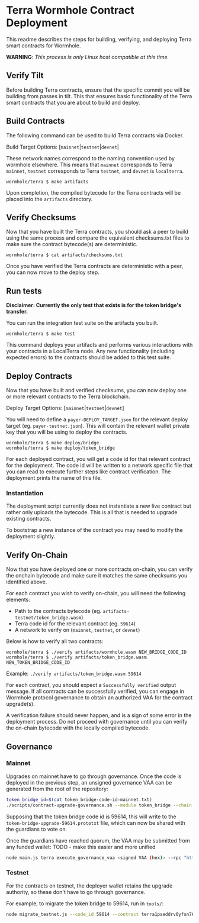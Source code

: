 # Terra Wormhole Contract Deployment

This readme describes the steps for building, verifying, and deploying Terra smart contracts for Wormhole.

**WARNING**: *This process is only Linux host compatible at this time.*

## Verify Tilt

Before building Terra contracts, ensure that the specific commit you will be
building from passes in tilt. This that ensures basic functionality of the
Terra smart contracts that you are about to build and deploy.

## Build Contracts

The following command can be used to build Terra contracts via Docker.

Build Target Options: [`mainnet`|`testnet`|`devnet`|

These network names correspond to the naming convention used by wormhole
elsewhere. This means that `mainnet` corresponds to Terra `mainnet`,
`testnet` corresponds to Terra `testnet`, and `devnet` is `localterra`.

```console
wormhole/terra $ make artifacts
```

Upon completion, the compiled bytecode for the Terra contracts will be placed
into the `artifacts` directory.

## Verify Checksums

Now that you have built the Terra contracts, you should ask a peer to build
using the same process and compare the equivalent checksums.txt files to make
sure the contract bytecode(s) are deterministic.

```console
wormhole/terra $ cat artifacts/checksums.txt
```

Once you have verified the Terra contracts are deterministic with a peer, you can now move to the deploy step.

## Run tests

**Disclaimer: Currently the only test that exists is for the token bridge's transfer.**

You can run the integration test suite on the artifacts you built.

```console
wormhole/terra $ make test
```

This command deploys your artifacts and performs various interactions with your
contracts in a LocalTerra node. Any new functionality (including expected errors)
to the contracts should be added to this test suite.

## Deploy Contracts

Now that you have built and verified checksums, you can now deploy one or more relevant contracts to the Terra blockchain.

Deploy Target Options: [`mainnet`|`testnet`|`devnet`]

You will need to define a `payer-DEPLOY_TARGET.json` for the relevant deploy
target (eg. `payer-testnet.json`).  This will contain the relevant wallet
private key that you will be using to deploy the contracts.

```console
wormhole/terra $ make deploy/bridge
wormhole/terra $ make deploy/token_bridge
```

For each deployed contract, you will get a code id for that relevant
contract for the deployment. The code id will be written to a network specific file
that you can read to execute further steps like contract verification.
The deployment prints the name of this file.

### Instantiation

The deployment script currently does not instantiate a new live contract but rather only uploads the bytecode.
This is all that is needed to upgrade existing contracts.

To bootstrap a new instance of the contract you may need to modify the deployment slightly.

## Verify On-Chain

Now that you have deployed one or more contracts on-chain, you can verify the
onchain bytecode and make sure it matches the same checksums you identified
above.

For each contract you wish to verify on-chain, you will need the following elements:

- Path to the contracts bytecode (eg. `artifacts-testnet/token_bridge.wasm`)
- Terra code id for the relevant contract (eg. `59614`)
- A network to verify on (`mainnet`, `testnet`, or `devnet`)

Below is how to verify all two contracts:

```console
wormhole/terra $ ./verify artifacts/wormhole.wasm NEW_BRIDGE_CODE_ID
wormhole/terra $ ./verify artifacts/token_bridge.wasm NEW_TOKEN_BRIDGE_CODE_ID
```
Example: `./verify artifacts/token_bridge.wasm 59614`

For each contract, you should expect a `Successfully verified` output message.
If all contracts can be successfully verified, you can engage in Wormhole
protocol governance to obtain an authorized VAA for the contract upgrade(s).

A verification failure should never happen, and is a sign of some error in the
deployment process.  Do not proceed with governance until you can verify the
on-chain bytecode with the locally compiled bytecode.


## Governance

### Mainnet

Upgrades on mainnet have to go through governance. Once the code is deployed in
the previous step, an unsigned governance VAA can be generated from the root of the repository:

```sh
token_bridge_id=$(cat token_bridge-code-id-mainnet.txt)
./scripts/contract-upgrade-governance.sh --module token_bridge --chain terra --address $token_bridge_id > "token-bridge-upgrade-${token_bridge_id}.prototxt"
```

Supposing that the token bridge code id is 59614,
this will write to the `token-bridge-upgrade-59614.prototxt` file, which can
now be shared with the guardians to vote on.

Once the guardians have reached quorum, the VAA may be submitted from any
funded wallet: TODO - make this easier and more unified

``` sh
node main.js terra execute_governance_vaa <signed VAA (hex)> --rpc "https://lcd.terra.dev" --chain_id "columbus-5" --mnemonic "..." --token_bridge "terra10nmmwe8r3g99a9newtqa7a75xfgs2e8z87r2sf"
```

### Testnet

For the contracts on testnet, the deployer wallet retains the upgrade
authority, so these don't have to go through governance.

For example, to migrate the token bridge to 59614, run in `tools/`:

``` sh
node migrate_testnet.js --code_id 59614 --contract terra1pseddrv0yfsn76u4zxrjmtf45kdlmalswdv39a --mnemonic "..."
```
